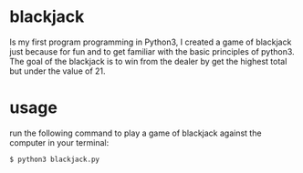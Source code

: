 # blackjack

Is my first program programming in Python3, I created a game of blackjack just because for fun and to get familiar with the basic principles of python3.
The goal of the blackjack is to win from the dealer by get the highest total but under the value of 21.

# usage
 run the following command to play a game of blackjack against the computer in your terminal:
 ```
 $ python3 blackjack.py
 ``` 



